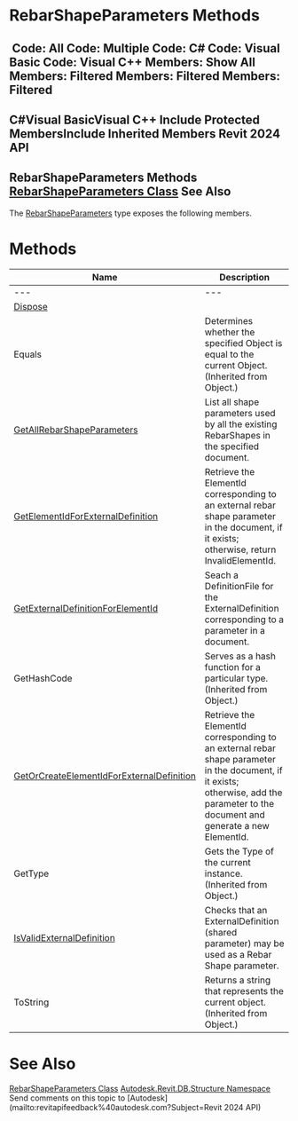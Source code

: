 # RebarShapeParameters Methods

﻿
 Code: All Code: Multiple Code: C# Code: Visual Basic Code: Visual C++  Members: Show All Members: Filtered Members: Filtered Members: Filtered   
---  
C#Visual BasicVisual C++
Include Protected MembersInclude Inherited Members
Revit 2024 API  
---  
RebarShapeParameters Methods  
[RebarShapeParameters Class](8161950e-3ac7-0f8b-cc9f-2565a2d0afd9.md "RebarShapeParameters Class") See Also  
---  
The [RebarShapeParameters](8161950e-3ac7-0f8b-cc9f-2565a2d0afd9.md "RebarShapeParameters Class") type exposes the following members.
# Methods
| Name | Description |
| --- | --- |
| --- | --- | --- |
| [Dispose](4562ecf6-1ca3-61f5-e3d9-a4d0f4c0698c.md "Dispose Method") |
| Equals | Determines whether the specified Object is equal to the current Object. (Inherited from Object.) |
| [GetAllRebarShapeParameters](235f6abc-17cc-f541-6b5a-cd8e3d895527.md "GetAllRebarShapeParameters Method") | List all shape parameters used by all the existing RebarShapes in the specified document. |
| [GetElementIdForExternalDefinition](888cb702-11cd-589a-0406-d6435f3e6116.md "GetElementIdForExternalDefinition Method") | Retrieve the ElementId corresponding to an external rebar shape parameter in the document, if it exists; otherwise, return InvalidElementId. |
| [GetExternalDefinitionForElementId](80be14d9-abda-9538-56ac-f198550d11ae.md "GetExternalDefinitionForElementId Method") | Seach a DefinitionFile for the ExternalDefinition corresponding to a parameter in a document. |
| GetHashCode | Serves as a hash function for a particular type.  (Inherited from Object.) |
| [GetOrCreateElementIdForExternalDefinition](f933744c-5bf3-3bd0-c65e-23b627f4c236.md "GetOrCreateElementIdForExternalDefinition Method") | Retrieve the ElementId corresponding to an external rebar shape parameter in the document, if it exists; otherwise, add the parameter to the document and generate a new ElementId. |
| GetType | Gets the Type of the current instance. (Inherited from Object.) |
| [IsValidExternalDefinition](756b82f4-450c-9c43-34d3-818b9c648df4.md "IsValidExternalDefinition Method") | Checks that an ExternalDefinition (shared parameter) may be used as a Rebar Shape parameter. |
| ToString | Returns a string that represents the current object. (Inherited from Object.) |

# See Also
[RebarShapeParameters Class](8161950e-3ac7-0f8b-cc9f-2565a2d0afd9.md "RebarShapeParameters Class")
[Autodesk.Revit.DB.Structure Namespace](d586b341-f687-9d90-e96d-255806b7d4fc.md "Autodesk.Revit.DB.Structure Namespace")
Send comments on this topic to [Autodesk](mailto:revitapifeedback%40autodesk.com?Subject=Revit 2024 API)